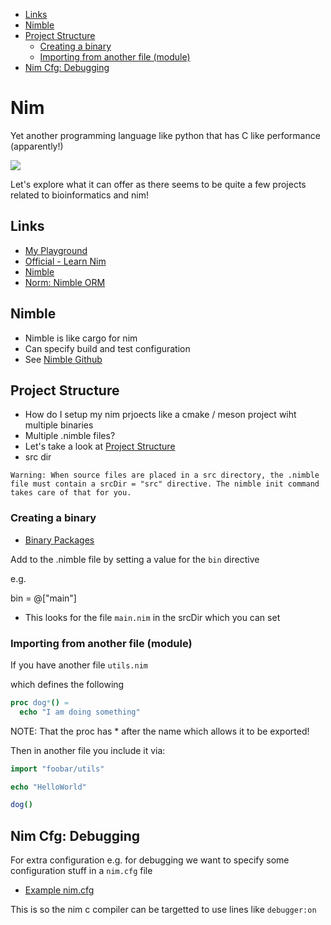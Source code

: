 <!-- vscode-markdown-toc -->
* [Links](#Links)
* [Nimble](#Nimble)
* [Project Structure](#ProjectStructure)
	* [Creating a binary](#Creatingabinary)
	* [Importing from another file (module)](#Importingfromanotherfilemodule)
* [Nim Cfg: Debugging](#NimCfg:Debugging)

<!-- vscode-markdown-toc-config
	numbering=false
	autoSave=true
	/vscode-markdown-toc-config -->
<!-- /vscode-markdown-toc -->

# Nim 

Yet another programming language like python that has C like performance (apparently!)

<img src="https://nim-lang.org/assets/img/twitter_banner.png"/>

Let's explore what it can offer as there seems to be quite a few projects related to bioinformatics and nim!

## <a name='Links'></a>Links
- [My Playground](https://github.com/cvlvxi/nimplayground)
- [Official - Learn Nim](https://nim-lang.org/learn.html)
- [Nimble](https://github.com/nim-lang/nimble)
- [Norm: Nimble ORM](https://github.com/moigagoo/norm)

## <a name='Nimble'></a>Nimble 
- Nimble is like cargo for nim 
- Can specify build and test configuration
- See [Nimble Github](https://github.com/nim-lang/nimble)

## <a name='ProjectStructure'></a>Project Structure

- How do I setup my nim prjoects like a cmake / meson project wiht multiple binaries
- Multiple .nimble files? 
- Let's take a look at [Project Structure](https://github.com/nim-lang/nimble#project-structure)
- src dir

`Warning: When source files are placed in a src directory, the .nimble file must contain a srcDir = "src" directive. The nimble init command takes care of that for you.`

### <a name='Creatingabinary'></a>Creating a binary
- [Binary Packages](https://github.com/nim-lang/nimble#binary-packages)

Add to the .nimble file by setting a value for the `bin` directive

e.g.

bin = @["main"]

- This looks for the file `main.nim` in the srcDir which you can set

### <a name='Importingfromanotherfilemodule'></a>Importing from another file (module)

If you have another file `utils.nim`

which defines the following

```nim
proc dog*() =
  echo "I am doing something"
```

NOTE: That the proc has * after the name which allows it to be exported!

Then in another file you include it via:

```nim
import "foobar/utils"

echo "HelloWorld"

dog()
```

## <a name='NimCfg:Debugging'></a>Nim Cfg: Debugging
For extra configuration e.g. for debugging we want to specify some configuration stuff in a `nim.cfg` file

- [Example nim.cfg](https://github.com/nim-lang/Nim/blob/devel/config/nim.cfg)

This is so the nim c compiler can be targetted to use lines like `debugger:on`
